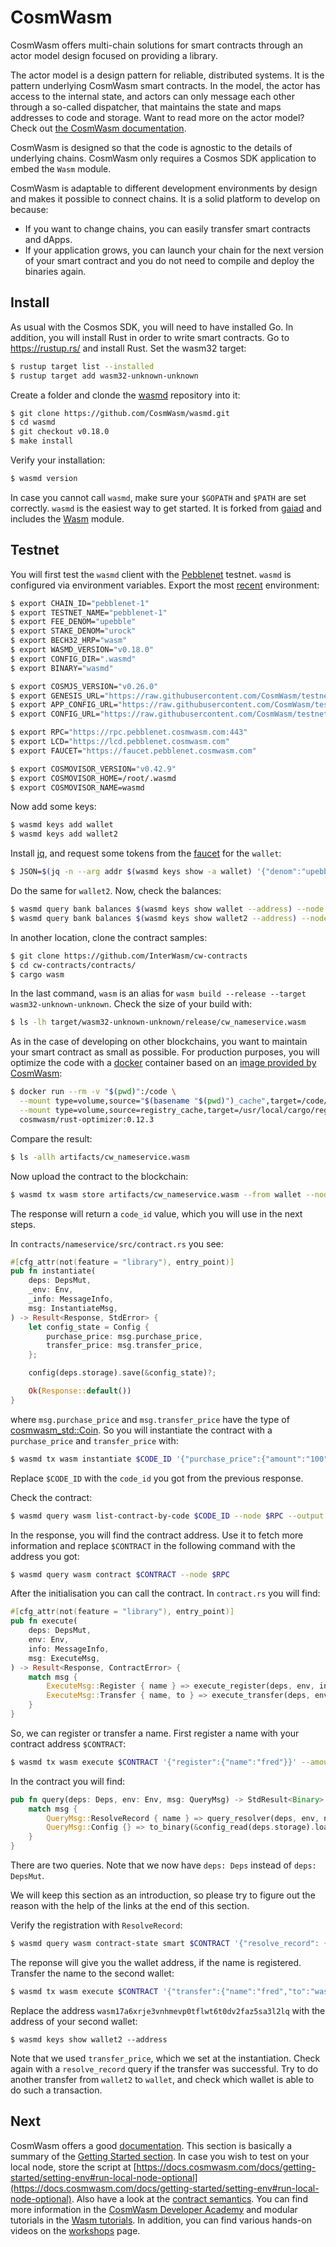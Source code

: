# CosmWasm

CosmWasm offers multi-chain solutions for smart contracts through an actor model design focused on providing a library.

<div class="tip">
The actor model is a design pattern for reliable, distributed systems. It is the pattern underlying CosmWasm smart contracts. In the model, the actor has access to the internal state, and actors can only message each other through a so-called dispatcher, that maintains the state and maps addresses to code and storage.
Want to read more on the actor model? Check out <a href="https://docs.cosmwasm.com/docs/0.16/architecture/actor">the CosmWasm documentation</a>.
</div>

CosmWasm is designed so that the code is agnostic to the details of underlying chains. CosmWasm only requires a Cosmos SDK application to embed the `Wasm` module. 

CosmWasm is adaptable to different development environments by design and makes it possible to connect chains. It is a solid platform to develop on because:
* If you want to change chains, you can easily transfer smart contracts and dApps.
* If your application grows, you can launch your chain for the next version of your smart contract and you do not need to compile and deploy the binaries again.

## Install

As usual with the Cosmos SDK, you will need to have installed Go. In addition, you will install Rust in order to write smart contracts. Go to https://rustup.rs/ and install Rust. Set the wasm32 target:

```bash
$ rustup target list --installed
$ rustup target add wasm32-unknown-unknown
```

Create a folder and clonde the [wasmd](https://github.com/CosmWasm/wasmd) repository into it:

```bash
$ git clone https://github.com/CosmWasm/wasmd.git
$ cd wasmd
$ git checkout v0.18.0
$ make install
```

Verify your installation:

```bash
$ wasmd version
```

In case you cannot call `wasmd`, make sure your `$GOPATH` and `$PATH` are set correctly. 
`wasmd` is the easiest way to get started. It is forked from [gaiad](https://github.com/cosmos/gaia) and includes the [Wasm](https://github.com/CosmWasm/wasmd/tree/master/x/wasm) module.

## Testnet

You will first test the `wasmd` client with the [Pebblenet](https://github.com/CosmWasm/testnets/tree/master/pebblenet-1) testnet. `wasmd` is configured via environment variables. Export the most [recent](https://raw.githubusercontent.com/CosmWasm/testnets/master/pebblenet-1/defaults.env) environment:

```bash
$ export CHAIN_ID="pebblenet-1"
$ export TESTNET_NAME="pebblenet-1"
$ export FEE_DENOM="upebble"
$ export STAKE_DENOM="urock"
$ export BECH32_HRP="wasm"
$ export WASMD_VERSION="v0.18.0"
$ export CONFIG_DIR=".wasmd"
$ export BINARY="wasmd"

$ export COSMJS_VERSION="v0.26.0"
$ export GENESIS_URL="https://raw.githubusercontent.com/CosmWasm/testnets/master/pebblenet-1/config/genesis.json"
$ export APP_CONFIG_URL="https://raw.githubusercontent.com/CosmWasm/testnets/master/pebblenet-1/config/app.toml"
$ export CONFIG_URL="https://raw.githubusercontent.com/CosmWasm/testnets/master/pebblenet-1/config/config.toml"

$ export RPC="https://rpc.pebblenet.cosmwasm.com:443"
$ export LCD="https://lcd.pebblenet.cosmwasm.com"
$ export FAUCET="https://faucet.pebblenet.cosmwasm.com"

$ export COSMOVISOR_VERSION="v0.42.9"
$ export COSMOVISOR_HOME=/root/.wasmd
$ export COSMOVISOR_NAME=wasmd
```

Now add some keys:

```bash
$ wasmd keys add wallet
$ wasmd keys add wallet2
```

Install [jq](https://stedolan.github.io/jq/), and request some tokens from the [faucet](https://faucet.pebblenet.cosmwasm.com) for the `wallet`:

```bash
$ JSON=$(jq -n --arg addr $(wasmd keys show -a wallet) '{"denom":"upebble","address":$addr}') && curl -X POST --header "Content-Type: application/json" --data "$JSON" https://faucet.pebblenet.cosmwasm.com/credit
```

Do the same for `wallet2`. Now, check the balances:

```bash
$ wasmd query bank balances $(wasmd keys show wallet --address) --node $RPC
$ wasmd query bank balances $(wasmd keys show wallet2 --address) --node $RPC
```

In another location, clone the contract samples:

```bash
$ git clone https://github.com/InterWasm/cw-contracts
$ cd cw-contracts/contracts/
$ cargo wasm
```

In the last command, `wasm` is an alias for `wasm build --release --target wasm32-unknown-unknown`. Check the size of your build with:

```bash
$ ls -lh target/wasm32-unknown-unknown/release/cw_nameservice.wasm
```

As in the case of developing on other blockchains, you want to maintain your smart contract as small as possible. For production purposes, you will optimize the code with a [docker](https://www.docker.com/) container based on an [image provided by CosmWasm](https://hub.docker.com/r/cosmwasm/rust-optimizer/tags):

```bash
$ docker run --rm -v "$(pwd)":/code \
  --mount type=volume,source="$(basename "$(pwd)")_cache",target=/code/target \
  --mount type=volume,source=registry_cache,target=/usr/local/cargo/registry \
  cosmwasm/rust-optimizer:0.12.3
```

Compare the result:

```bash
$ ls -allh artifacts/cw_nameservice.wasm 
```

Now upload the contract to the blockchain:

```bash
$ wasmd tx wasm store artifacts/cw_nameservice.wasm --from wallet --node $RPC --chain-id pebblenet-1 --gas-prices 0.001upebble --gas auto --gas-adjustment 1.3
```

The response will return a `code_id` value, which you will use in the next steps.

In `contracts/nameservice/src/contract.rs` you see:

```rust
#[cfg_attr(not(feature = "library"), entry_point)]
pub fn instantiate(
    deps: DepsMut,
    _env: Env,
    _info: MessageInfo,
    msg: InstantiateMsg,
) -> Result<Response, StdError> {
    let config_state = Config {
        purchase_price: msg.purchase_price,
        transfer_price: msg.transfer_price,
    };

    config(deps.storage).save(&config_state)?;

    Ok(Response::default())
}
```

where `msg.purchase_price` and `msg.transfer_price` have the type of [cosmwasm_std::Coin](https://docs.rs/cosmwasm-std/0.9.2/cosmwasm_std/struct.Coin.html). So you will instantiate the contract with a `purchase_price` and `transfer_price` with:

```bash
$ wasmd tx wasm instantiate $CODE_ID '{"purchase_price":{"amount":"100","denom":"upebble"},"transfer_price":{"amount":"999","denom":"upebble"}}' --from wallet --node $RPC --chain-id pebblenet-1 --gas-prices 0.001upebble --gas auto --gas-adjustment 1.3  --label "CosmWasm tutorial name service"
```

Replace `$CODE_ID` with the `code_id` you got from the previous response. 

Check the contract:

```bash
$ wasmd query wasm list-contract-by-code $CODE_ID --node $RPC --output json
```

In the response, you will find the contract address. Use it to fetch more information and replace `$CONTRACT` in the following command with the address you got:


```bash
$ wasmd query wasm contract $CONTRACT --node $RPC
```

After the initialisation you can call the contract. In `contract.rs` you will find:

```rust
#[cfg_attr(not(feature = "library"), entry_point)]
pub fn execute(
    deps: DepsMut,
    env: Env,
    info: MessageInfo,
    msg: ExecuteMsg,
) -> Result<Response, ContractError> {
    match msg {
        ExecuteMsg::Register { name } => execute_register(deps, env, info, name),
        ExecuteMsg::Transfer { name, to } => execute_transfer(deps, env, info, name, to),
    }
}
```

So, we can register or transfer a name. First register a name with your contract address `$CONTRACT`:

```bash
$ wasmd tx wasm execute $CONTRACT '{"register":{"name":"fred"}}' --amount 100upebble --from wallet --node $RPC --chain-id pebblenet-1 --gas-prices 0.001upebble --gas auto --gas-adjustment 1.3
```

In the contract you will find:

```rust
pub fn query(deps: Deps, env: Env, msg: QueryMsg) -> StdResult<Binary> {
    match msg {
        QueryMsg::ResolveRecord { name } => query_resolver(deps, env, name),
        QueryMsg::Config {} => to_binary(&config_read(deps.storage).load()?),
    }
}
```

There are two queries. Note that we now have `deps: Deps` instead of `deps: DepsMut`.

<div class="tip">
We will keep this section as an introduction, so please try to figure out the reason with the help of the links at the end of this section. 
</div>

Verify the registration with `ResolveRecord`:

```bash
$ wasmd query wasm contract-state smart $CONTRACT '{"resolve_record": {"name": "fred"}}' --node $RPC --output json
```

The reponse will give you the wallet address, if the name is registered. Transfer the name to the second wallet:

```bash
$ wasmd tx wasm execute $CONTRACT '{"transfer":{"name":"fred","to":"wasm17a6xrje3vnhmevp0tflwt6t0dv2faz5sa3l2lq"}}' --amount 999upebble --from wallet --node $RPC --chain-id pebblenet-1 --gas-prices 0.001upebble --gas auto --gas-adjustment 1.3
```

Replace the address `wasm17a6xrje3vnhmevp0tflwt6t0dv2faz5sa3l2lq` with the address of your second wallet:

```
$ wasmd keys show wallet2 --address
```

Note that we used `transfer_price`, which we set at the instantiation. Check again with a `resolve_record` query if the transfer was successful. Try to do another transfer from `wallet2` to `wallet`, and check which wallet is able to do such a transaction.

## Next

CosmWasm offers a good [documentation](https://docs.cosmwasm.com/docs/). This section is basically a summary of the [Getting Started section](https://docs.cosmwasm.com/docs/getting-started/intro/). In case you wish to test on your local node, store the script at [https://docs.cosmwasm.com/docs/getting-started/setting-env#run-local-node-optional](https://docs.cosmwasm.com/docs/getting-started/setting-env#run-local-node-optional). Also have a look at the [contract semantics](https://docs.cosmwasm.com/docs/SEMANTICS/). You can find more information in the [CosmWasm Developer Academy](https://docs.cosmwasm.com/dev-academy/intro) and modular tutorials in the [Wasm tutorials](https://docs.cosmwasm.com/tutorials/hijack-escrow/intro).
In addition, you can find various hands-on videos on the [workshops](https://docs.cosmwasm.com/tutorials/videos-workshops) page.

